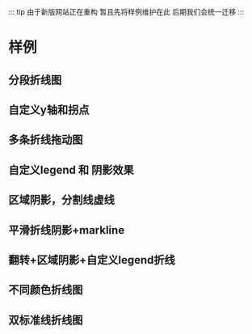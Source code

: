 <!--
 * @Author: mjh
 * @Date: 2023-04-25 12:04:08
 * @LastEditors: mjh
 * @LastEditTime: 2023-05-16 12:06:03
 * @Description: 
-->

::: tip
由于新版网站正在重构 暂且先将样例维护在此 后期我们会统一迁移
:::
# 样例

## 分段折线图

<demo src="./demos/demo1.vue" showPart="script" author="马佳辉" authorLink="https://juejin.cn/user/3919096662727789" ></demo>  

## 自定义y轴和拐点

<demo src="./demos/demo2.vue" showPart="script" author="马佳辉" authorLink="https://juejin.cn/user/3919096662727789"></demo>  

## 多条折线拖动图

<demo src="./demos/demo3.vue" showPart="script" author="马佳辉" authorLink="https://juejin.cn/user/3919096662727789"></demo>  

## 自定义legend 和 阴影效果

<demo src="./demos/demo4.vue" showPart="script" author="马佳辉" authorLink="https://juejin.cn/user/3919096662727789"></demo>  

## 区域阴影，分割线虚线

<demo src="./demos/demo5.vue" showPart="script" author="马佳辉" authorLink="https://juejin.cn/user/3919096662727789"></demo>  

## 平滑折线阴影+markline

<demo src="./demos/demo6.vue" showPart="script" author="马佳辉" authorLink="https://juejin.cn/user/3919096662727789"></demo>  

## 翻转+区域阴影+自定义legend折线

<demo src="./demos/demo7.vue" showPart="script" author="马佳辉" authorLink="https://juejin.cn/user/3919096662727789"></demo>  

## 不同颜色折线图

<demo src="./demos/demo8.vue" showPart="script" author="马佳辉" authorLink="https://juejin.cn/user/3919096662727789"></demo>  

## 双标准线折线图
<demo src="./demos/demo9.vue" showPart="script" author="马佳辉" authorLink="https://juejin.cn/user/3919096662727789"></demo>  



